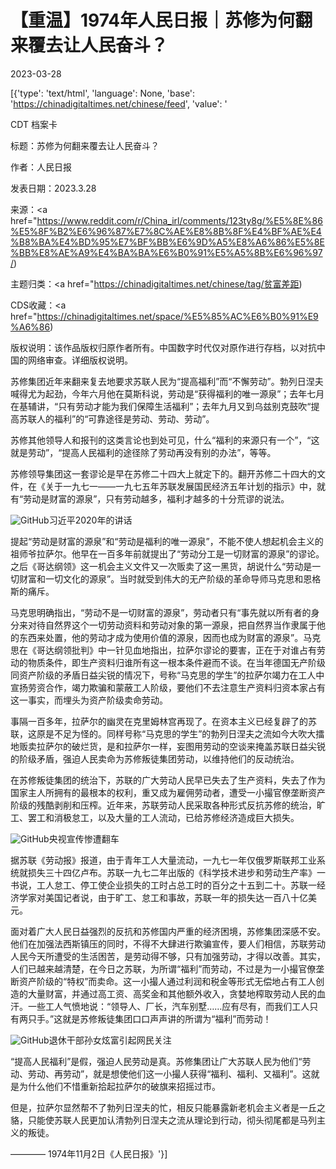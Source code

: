 # 【重温】1974年人民日报｜苏修为何翻来覆去让人民奋斗？

2023-03-28

[{'type': 'text/html', 'language': None, 'base': 'https://chinadigitaltimes.net/chinese/feed', 'value': '

CDT 档案卡

标题：苏修为何翻来覆去让人民奋斗？

作者：人民日报

发表日期：2023.3.28

来源：<a href="https://www.reddit.com/r/China_irl/comments/123ty8g/%E5%8E%86%E5%8F%B2%E6%96%87%E7%8C%AE%E8%8B%8F%E4%BF%AE%E4%B8%BA%E4%BD%95%E7%BF%BB%E6%9D%A5%E8%A6%86%E5%8E%BB%E8%AE%A9%E4%BA%BA%E6%B0%91%E5%A5%8B%E6%96%97/)

主题归类：<a href="https://chinadigitaltimes.net/chinese/tag/贫富差距)

CDS收藏：<a href="https://chinadigitaltimes.net/space/%E5%85%AC%E6%B0%91%E9%A6%86)

版权说明：该作品版权归原作者所有。中国数字时代仅对原作进行存档，以对抗中国的网络审查。详细版权说明。





苏修集团近年来翻来复去地要求苏联人民为“提高福利”而“不懈劳动”。勃列日涅夫喊得尤为起劲，今年六月他在莫斯科说，劳动是“获得福利的唯一源泉”；去年七月在基辅讲，“只有劳动才能为我们保障生活福利”；去年九月又到乌兹别克鼓吹“提高苏联人的福利”的“可靠途径是劳动、劳动、劳动”。

苏修其他领导人和报刊的这类言论也到处可见，什么“福利的来源只有一个”，“这就是劳动”，“提高人民福利的途径除了劳动再没有别的办法”，等等。

苏修领导集团这一套谬论是早在苏修二十四大上就定下的。翻开苏修二十四大的文件，在《关于一九七一——一九七五年苏联发展国民经济五年计划的指示》中，就有“劳动是财富的源泉”，只有劳动越多，福利才越多的十分荒谬的说法。

![GitHub](https://chinadigitaltimes.net/chinese/files/2023/03/7A80F0D411778B755B66C3B8B9E_A6865BC9_3E64E.jpg)习近平2020年的讲话

提起“劳动是财富的源泉”和“劳动是福利的唯一源泉”，不能不使人想起机会主义的祖师爷拉萨尔。他早在一百多年前就提出了“劳动分工是一切财富的源泉”的谬论。之后《哥达纲领》这一机会主义文件又一次贩卖了这一黑货，胡说什么“劳动是一切财富和一切文化的源泉”。当时就受到伟大的无产阶级的革命导师马克思和恩格斯的痛斥。

马克思明确指出，“劳动不是一切财富的源泉”，劳动者只有“事先就以所有者的身分来对待自然界这个一切劳动资料和劳动对象的第一源泉，把自然界当作隶属于他的东西来处置，他的劳动才成为使用价值的源泉，因而也成为财富的源泉”。马克思在《哥达纲领批判》中一针见血地指出，拉萨尔谬论的要害，正在于对谁占有劳动的物质条件，即生产资料归谁所有这一根本条件避而不谈。在当年德国无产阶级同资产阶级的矛盾日益尖锐的情况下，号称“马克思的学生”的拉萨尔竭力在工人中宣扬劳资合作，竭力欺骗和蒙蔽工人阶级，要他们不去注意生产资料归资本家占有这一事实，而埋头为资产阶级卖命劳动。

事隔一百多年，拉萨尔的幽灵在克里姆林宫再现了。在资本主义已经复辟了的苏联，这原是不足为怪的。同样号称“马克思的学生”的勃列日涅夫之流如今大吹大擂地贩卖拉萨尔的破烂货，是和拉萨尔一样，妄图用劳动的空谈来掩盖苏联日益尖锐的阶级矛盾，强迫人民卖命为苏修叛徒集团劳动，以维持他们的反动统治。

在苏修叛徒集团的统治下，苏联的广大劳动人民早已失去了生产资料，失去了作为国家主人所拥有的最根本的权利，重又成为雇佣劳动者，遭受一小撮官僚垄断资产阶级的残酷剥削和压榨。近年来，苏联劳动人民采取各种形式反抗苏修的统治，旷工、罢工和消极怠工，以及大量的工人流动，已给苏修经济造成巨大损失。

![GitHub](https://chinadigitaltimes.net/chinese/files/2023/03/v2-7b04f2fe9e008170d61c1de38be7d0f0_r-1.jpg)央视宣传惨遭翻车

据苏联《劳动报》报道，由于青年工人大量流动，一九七一年仅俄罗斯联邦工业系统就损失三十四亿卢布。苏联一九七二年出版的《科学技术进步和劳动生产率》一书说，工人怠工、停工使企业损失的工时占总工时的百分之十五到二十。苏联一经济学家对美国记者说，由于旷工、怠工和事故，苏联一年的损失达一百八十亿美元。

面对着广大人民日益强烈的反抗和苏修国内严重的经济困境，苏修集团深感不安。他们在加强法西斯镇压的同时，不得不大肆进行欺骗宣传，要人们相信，苏联劳动人民今天所遭受的生活困苦，是劳动得不够，只有加强劳动，才得以改善。其实，人们已越来越清楚，在今日之苏联，为所谓“福利”而劳动，不过是为一小撮官僚垄断资产阶级的“特权”而卖命。这一小撮人通过利润和税金等形式无偿地占有工人创造的大量财富，并通过高工资、高奖金和其他额外收入，贪婪地榨取劳动人民的血汗。一些工人气愤地说：“领导人、厂长，汽车别墅……应有尽有，而我们工人只有两只手。”这就是苏修叛徒集团口口声声讲的所谓为“福利”而劳动！

![GitHub](https://chinadigitaltimes.net/chinese/files/2023/03/image.jpg)退休干部孙女炫富引起网民关注

“提高人民福利”是假，强迫人民劳动是真。苏修集团让广大苏联人民为他们“劳动、劳动、再劳动”，就是想使他们这一小撮人获得“福利、福利、又福利”。这就是为什么他们不惜重新拾起拉萨尔的破旗来招摇过市。

但是，拉萨尔显然帮不了勃列日涅夫的忙，相反只能暴露新老机会主义者是一丘之貉，只能使苏联人民更加认清勃列日涅夫之流从理论到行动，彻头彻尾都是马列主义的叛徒。

———— 1974年11月2日《人民日报》'}]
